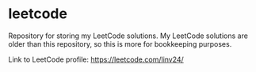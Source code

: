 # leetcode
Repository for storing my LeetCode solutions. My LeetCode solutions are older than this repository, so this is more for bookkeeping purposes.

Link to LeetCode profile: https://leetcode.com/linv24/
